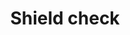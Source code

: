---
title: Shield check
tags: ["shield", "check", "secure", "protect", "safety", "verified", "guaranteed"]
icon: shield-check
svg: '<svg xmlns="http://www.w3.org/2000/svg" width="24" height="24" fill="none" viewBox="0 0 24 24" stroke-width="1.5" stroke-linecap="round" stroke-linejoin="round" stroke="currentColor"><path d="m10.258 11.242 1.034 1.181c.095.109.266.1.35-.016l2.1-2.907"/><path d="M11.467 20.82a.88.88 0 0 0 1.066 0C14.168 19.593 19 15.586 19 11.016v-4.93a.514.514 0 0 0-.457-.515 12.048 12.048 0 0 1-5.582-2.046l-.61-.417a.62.62 0 0 0-.702 0l-.61.417a12.048 12.048 0 0 1-5.582 2.046.514.514 0 0 0-.457.515v4.93c0 4.57 4.832 8.577 6.467 9.802"/></svg>'
---